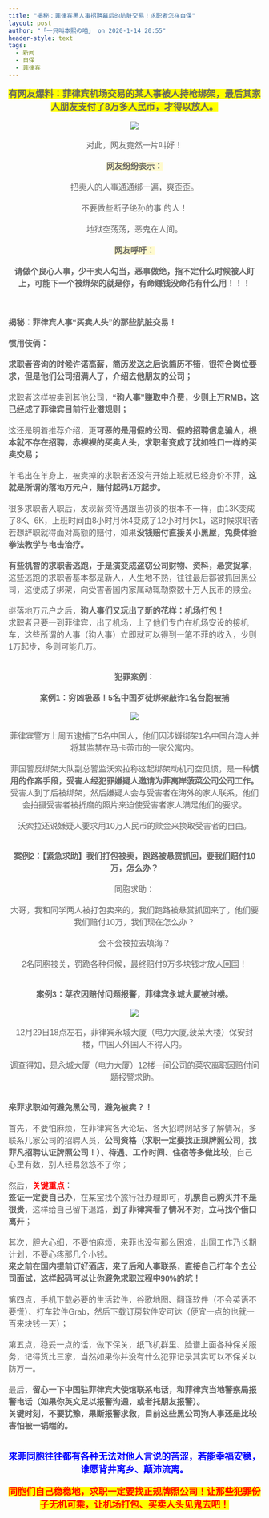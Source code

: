 ```yaml
---
title: "揭秘：菲律宾黑人事招聘幕后的肮脏交易！求职者怎样自保"
layout: post
author: "「一只叫本熙の喵」 on 2020-1-14 20:55"
header-style: text
tags:
  - 新闻
  - 自保
  - 菲律宾
---
```


<head></head>
<body>
 <div align="center"> 
  <font style="color:rgb(102, 102, 102)"><strong><font face="Arial"><font size="4"><font style="background-color:yellow">有网友爆料：菲律宾机场交易的某人事被人持枪绑架，最后其家人朋友支付了8万多人民币，才得以放人。</font></font></font></strong></font> 
 </div> 
 <div align="center"> 
  <font style="color:rgb(102, 102, 102)"><font face="Arial"><font size="3"><br> </font></font></font> 
 </div> 
 <div align="center"> 
  <font style="color:rgb(102, 102, 102)"><font face="Arial"><font size="3"><img src="http://www.f66.ph/data/upload/ueditor/20200106/1578276254797314.jpg" onload="thumbImg(this)"></font></font></font> 
 </div> 
 <div align="center"> 
  <font style="color:rgb(102, 102, 102)"><font face="Arial"><font size="3"><br> </font></font></font> 
 </div> 
 <div align="center"> 
  <font style="color:rgb(102, 102, 102)"><font face="Arial"><font size="3">对此，网友竟然一片叫好！</font></font></font> 
 </div> 
 <div align="center"> 
  <font style="color:rgb(102, 102, 102)"><font face="Arial"><font size="3"><br> </font></font></font> 
 </div> 
 <div align="center"> 
  <font style="color:rgb(102, 102, 102)"><strong><font face="Arial"><font size="3"><font style="background-color:lemonchiffon">网友纷纷表示：</font></font></font></strong></font> 
 </div> 
 <div align="center"> 
  <font style="color:rgb(102, 102, 102)"><font face="Arial"><font size="3"><br> </font></font></font> 
 </div> 
 <div align="center"> 
  <font style="color:rgb(102, 102, 102)"><font face="Arial"><font size="3">把卖人的人事通通绑一遍，爽歪歪。</font></font></font> 
 </div> 
 <div align="center"> 
  <font style="color:rgb(102, 102, 102)"><font face="Arial"><font size="3"><br> </font></font></font> 
 </div> 
 <div align="center"> 
  <font style="color:rgb(102, 102, 102)"><font face="Arial"><font size="3">不要做些断子绝孙的事 的人！</font></font></font> 
 </div> 
 <div align="center"> 
  <font style="color:rgb(102, 102, 102)"><font face="Arial"><font size="3"><br> </font></font></font> 
 </div> 
 <div align="center"> 
  <font style="color:rgb(102, 102, 102)"><font face="Arial"><font size="3">地狱空荡荡，恶鬼在人间。</font></font></font> 
 </div> 
 <div align="center"> 
  <font style="color:rgb(102, 102, 102)"><font face="Arial"><font size="3"><br> </font></font></font> 
 </div> 
 <div align="center"> 
  <font style="color:rgb(102, 102, 102)"><strong><font face="Arial"><font size="3"><font style="background-color:lemonchiffon">网友呼吁：</font></font></font></strong></font> 
 </div> 
 <div align="center"> 
  <font style="color:rgb(102, 102, 102)"><strong><font face="Arial"><font size="3"><br> </font></font></strong></font> 
 </div> 
 <div align="center"> 
  <font style="color:rgb(102, 102, 102)"><strong><font face="Arial"><font size="3">请做个良心人事，少干卖人勾当，恶事做绝，指不定什么时候被人盯上，可能下一个被绑架的就是你，有命赚钱没命花有什么用！！！</font></font></strong></font> 
 </div> 
 <div align="center"> 
  <font style="color:rgb(102, 102, 102)"><font face="Arial"><font size="3"><br> </font></font></font> 
 </div> 
 <div align="center"> 
  <font style="color:rgb(102, 102, 102)"><font face="Arial"><font size="3"><br> </font></font></font> 
 </div> 
 <div align="center"> 
  <font style="color:rgb(102, 102, 102)"><font face="Arial"><font size="3"><br> </font></font></font> 
 </div> 
 <div align="left"> 
  <font style="color:rgb(102, 102, 102)"><strong><font face="Arial"><font size="3">揭秘：菲律宾人事“买卖人头”的那些肮脏交易！</font></font></strong></font> 
 </div> 
 <div align="left"> 
  <font style="color:rgb(102, 102, 102)"><font face="Arial"><font size="3"><br> </font></font></font> 
 </div> 
 <div align="left"> 
  <font style="color:rgb(102, 102, 102)"><strong><font face="Arial"><font size="3">惯用伎俩：</font></font></strong></font> 
 </div> 
 <div align="left"> 
  <font style="color:rgb(102, 102, 102)"><font face="Arial"><font size="3"><br> </font></font></font> 
 </div> 
 <div align="left"> 
  <font style="color:rgb(102, 102, 102)"><strong><font face="Arial"><font size="3">求职者咨询的时候许诺高薪，简历发送之后说简历不错，很符合岗位要求，但是他们公司招满人了，介绍去他朋友的公司；</font></font></strong></font> 
 </div> 
 <div align="left"> 
  <font style="color:rgb(102, 102, 102)"><font face="Arial"><font size="3"><br> </font></font></font> 
 </div> 
 <div align="left"> 
  <font style="color:rgb(102, 102, 102)"><font face="Arial"><font size="3">求职者这样被卖到其他公司，<strong>“狗人事”赚取中介费，少则上万RMB，这已经成了菲律宾目前行业潜规则；</strong></font></font></font> 
 </div> 
 <div align="left"> 
  <font style="color:rgb(102, 102, 102)"><font face="Arial"><font size="3"><br> </font></font></font> 
 </div> 
 <div align="left"> 
  <font style="color:rgb(102, 102, 102)"><font face="Arial"><font size="3">这还是明着推荐介绍，更<strong>可恶的是用假的公司、假的招聘信息骗人，根本就不存在招聘，赤裸裸的买卖人头，求职者变成了犹如牲口一样的买卖交易；</strong></font></font></font> 
 </div> 
 <div align="left"> 
  <font style="color:rgb(102, 102, 102)"><font face="Arial"><font size="3"><br> </font></font></font> 
 </div> 
 <div align="left"> 
  <font style="color:rgb(102, 102, 102)"><font face="Arial"><font size="3">羊毛出在羊身上，被卖掉的求职者还没有开始上班就已经身价不菲，<strong>这就是所谓的落地万元户，赔付起码1万起步。</strong></font></font></font> 
 </div> 
 <div align="left"> 
  <font style="color:rgb(102, 102, 102)"><font face="Arial"><font size="3"><br> </font></font></font> 
 </div> 
 <div align="left"> 
  <font style="color:rgb(102, 102, 102)"><font face="Arial"><font size="3">很多求职者入职后，发现薪资待遇跟当初谈的根本不一样，由13K变成了8K、6K，上班时间由8小时月休4变成了12小时月休1，这时候求职者若想辞职就得面对高额的赔付，如果<strong>没钱赔付直接关小黑屋，免费体验拳法教学与电击治疗。</strong></font></font></font> 
 </div> 
 <div align="left"> 
  <font style="color:rgb(102, 102, 102)"><font face="Arial"><font size="3"><br> </font></font></font> 
 </div> 
 <div align="left"> 
  <font style="color:rgb(102, 102, 102)"><font face="Arial"><font size="3"><strong>有些机智的求职者逃跑，于是演变成盗窃公司财物、资料，悬赏捉拿</strong>，这些逃跑的求职者基本都是新人，人生地不熟，往往最后都被抓回黑公司，这便成了绑架，向受害者国内家属动辄勒索数十万人民币的赎金。</font></font></font> 
 </div> 
 <div align="left"> 
  <font style="color:rgb(102, 102, 102)"><font face="Arial"><font size="3"><br> </font></font></font> 
 </div> 
 <div align="left"> 
  <font style="color:rgb(102, 102, 102)"><font face="Arial"><font size="3">继落地万元户之后，<strong>狗人事们又玩出了新的花样：机场打包！</strong></font></font></font> 
 </div> 
 <div align="left"> 
  <font style="color:rgb(102, 102, 102)"><font face="Arial"><font size="3">求职者只要一到菲律宾，出了机场，上了他们专门在机场安设的接机车，这些所谓的人事（狗人事）立即就可以得到一笔不菲的收入，少则1万起步，多则可能几万。</font></font></font> 
 </div> 
 <div align="center"> 
  <font style="color:rgb(102, 102, 102)"><font face="Arial"><font size="3"><br> </font></font></font> 
 </div> 
 <div align="center"> 
  <font style="color:rgb(102, 102, 102)"><font face="Arial"><font size="3"><br> </font></font></font> 
 </div> 
 <div align="center"> 
  <font style="color:rgb(102, 102, 102)"><strong><font face="Arial"><font size="3">犯罪案例：</font></font></strong></font> 
 </div> 
 <div align="center"> 
  <font style="color:rgb(102, 102, 102)"><font face="Arial"><font size="3"><br> </font></font></font> 
 </div> 
 <div align="center"> 
  <font style="color:rgb(102, 102, 102)"><strong><font face="Arial"><font size="3">案例1：穷凶极恶！5名中国歹徒绑架敲诈1名台胞被捕</font></font></strong></font> 
 </div> 
 <div align="center"> 
  <font style="color:rgb(102, 102, 102)"><strong><font face="Arial"><font size="3"><br> </font></font></strong></font> 
 </div> 
 <div align="center"> 
  <font style="color:rgb(102, 102, 102)"><strong><font face="Arial"><font size="3"><img src="http://www.f66.ph/data/upload/ueditor/20200106/1578276280472460.jpg" onload="thumbImg(this)"></font></font></strong></font> 
 </div> 
 <div align="center"> 
  <font style="color:rgb(102, 102, 102)"><strong><font face="Arial"><font size="3"><br> </font></font></strong></font> 
 </div> 
 <div align="center"> 
  <font style="color:rgb(102, 102, 102)"><font face="Arial"><font size="3">菲律宾警方上周五逮捕了5名中国人，他们因涉嫌绑架1名中国台湾人并将其监禁在马卡蒂市的一家公寓内。</font></font></font> 
 </div> 
 <div align="center"> 
  <font style="color:rgb(102, 102, 102)"><font face="Arial"><font size="3"><br> </font></font></font> 
 </div> 
 <div align="center"> 
  <font style="color:rgb(102, 102, 102)"><font face="Arial"><font size="3">菲国警反绑架大队副总警监沃索拉称这起绑架动机司空见惯，是一种<strong>惯用的作案手段，受害人经犯罪嫌疑人邀请为菲离岸菠菜公司公司工作。</strong></font></font></font> 
 </div> 
 <div align="center"> 
  <font style="color:rgb(102, 102, 102)"></font> 
 </div> 
 <div align="center"> 
  <font style="color:rgb(102, 102, 102)"><font face="Arial"><font size="3">受害人到了后被绑架，然后嫌疑人会与受害者在海外的家人联系，他们会拍摄受害者被折磨的照片来迫使受害者家人满足他们的要求。</font></font></font> 
 </div> 
 <div align="center"> 
  <font style="color:rgb(102, 102, 102)"><font face="Arial"><font size="3"><br> </font></font></font> 
 </div> 
 <div align="center"> 
  <font style="color:rgb(102, 102, 102)"><font face="Arial"><font size="3">沃索拉还说嫌疑人要求用10万人民币的赎金来换取受害者的自由。</font></font></font> 
 </div> 
 <div align="center"> 
  <font style="color:rgb(102, 102, 102)"><font face="Arial"><font size="3"><br> </font></font></font> 
 </div> 
 <div align="center"> 
  <font style="color:rgb(102, 102, 102)"><font face="Arial"><font size="3"><br> </font></font></font> 
 </div> 
 <div align="center"> 
  <font style="color:rgb(102, 102, 102)"><strong><font face="Arial"><font size="3">案例2：【紧急求助】我们打包被卖，跑路被悬赏抓回，要我们赔付10万，怎么办？</font></font></strong></font> 
 </div> 
 <div align="center"> 
  <font style="color:rgb(102, 102, 102)"><strong><font face="Arial"><font size="3"><br> </font></font></strong></font> 
 </div> 
 <div align="center"> 
  <font style="color:rgb(102, 102, 102)"><font face="Arial"><font size="3">同胞求助：</font></font></font> 
 </div> 
 <div align="center"> 
  <font style="color:rgb(102, 102, 102)"><font face="Arial"><font size="3"><br> </font></font></font> 
 </div> 
 <div align="center"> 
  <font style="color:rgb(102, 102, 102)"><font face="Arial"><font size="3">大哥，我和同学两人被打包卖来的，我们跑路被悬赏抓回来了，他们要我们赔付10万，我们现在怎么办？</font></font></font> 
 </div> 
 <div align="center"> 
  <font style="color:rgb(102, 102, 102)"><font face="Arial"><font size="3"><br> </font></font></font> 
 </div> 
 <div align="center"> 
  <font style="color:rgb(102, 102, 102)"><font face="Arial"><font size="3">会不会被拉去填海？</font></font></font> 
 </div> 
 <div align="center"> 
  <font style="color:rgb(102, 102, 102)"><font face="Arial"><font size="3"><br> </font></font></font> 
 </div> 
 <div align="center"> 
  <font style="color:rgb(102, 102, 102)"><font face="Arial"><font size="3">2名同胞被关，罚跪各种伺候，最终赔付9万多块钱才放人回国！</font></font></font> 
 </div> 
 <div align="center"> 
  <font style="color:rgb(102, 102, 102)"><font face="Arial"><font size="3"><br> </font></font></font> 
 </div> 
 <div align="center"> 
  <font style="color:rgb(102, 102, 102)"><font face="Arial"><font size="3"><br> </font></font></font> 
 </div> 
 <div align="center"> 
  <font style="color:rgb(102, 102, 102)"><strong><font face="Arial"><font size="3">案例3：菜农因赔付问题报警，菲律宾永城大厦被封楼。</font></font></strong></font> 
 </div> 
 <div align="center"> 
  <font style="color:rgb(102, 102, 102)"><strong><font face="Arial"><font size="3"><br> </font></font></strong></font> 
 </div> 
 <div align="center"> 
  <font style="color:rgb(102, 102, 102)"><strong><font face="Arial"><font size="3"><img src="http://www.f66.ph/data/upload/ueditor/20200106/1578276310871268.jpg" onload="thumbImg(this)"></font></font></strong></font> 
 </div> 
 <div align="center"> 
  <font style="color:rgb(102, 102, 102)"><strong><font face="Arial"><font size="3"><br> </font></font></strong></font> 
 </div> 
 <div align="center"> 
  <font style="color:rgb(102, 102, 102)"><font face="Arial"><font size="3">12月29日18点左右，菲律宾永城大厦（电力大厦,菠菜大楼）保安封楼，中国人外国人不得入内。</font></font></font> 
 </div> 
 <div align="center"> 
  <font style="color:rgb(102, 102, 102)"><font face="Arial"><font size="3"><br> </font></font></font> 
 </div> 
 <div align="center"> 
  <font style="color:rgb(102, 102, 102)"><font face="Arial"><font size="3">调查得知，是永城大厦（电力大厦）12楼一间公司的菜农离职因赔付问题报警求助。</font></font></font> 
 </div> 
 <div align="center"> 
  <font style="color:rgb(102, 102, 102)"><font face="Arial"><font size="3"><br> </font></font></font> 
 </div> 
 <div align="center"> 
  <font style="color:rgb(102, 102, 102)"><font face="Arial"><font size="3"><br> </font></font></font> 
 </div> 
 <div align="left"> 
  <font style="color:rgb(102, 102, 102)"><strong><font face="Arial"><font size="3">来菲求职如何避免黑公司，避免被卖？！</font></font></strong></font> 
 </div> 
 <div align="left"> 
  <font style="color:rgb(102, 102, 102)"><font face="Arial"><font size="3"><br> </font></font></font> 
 </div> 
 <div align="left"> 
  <font style="color:rgb(102, 102, 102)"><font face="Arial"><font size="3">首先，不要怕麻烦，在菲律宾各大论坛、各大招聘网站多了解情况，多联系几家公司的招聘人员，<strong>公司资格（求职一定要找正规牌照公司，找菲凡招聘认证牌照公司！）、待遇、工作时间、住宿等多做比较</strong>，自己心里有数，别人轻易忽悠不了你；</font></font></font> 
 </div> 
 <div align="left"> 
  <font style="color:rgb(102, 102, 102)"><font face="Arial"><font size="3"><br> </font></font></font> 
 </div> 
 <div align="left"> 
  <font face="Arial"><font size="3"><font color="#666666">然后，</font><font color="#ff0000"><strong>关键重点</strong></font><font color="#666666">：</font></font></font> 
 </div> 
 <div align="left"> 
  <font style="color:rgb(102, 102, 102)"><font face="Arial"><font size="3"><strong>签证一定要自己办</strong>，在某宝找个旅行社办理即可，<strong>机票自己购买并不是很贵</strong>，这样给自己留下退路，<strong>到了菲律宾看了情况不对，立马找个借口离开</strong>；</font></font></font> 
 </div> 
 <div align="left"> 
  <font style="color:rgb(102, 102, 102)"><font face="Arial"><font size="3"><br> </font></font></font> 
 </div> 
 <div align="left"> 
  <font style="color:rgb(102, 102, 102)"><font face="Arial"><font size="3">其次，胆大心细，不要怕麻烦，来菲也没有那么困难，出国工作乃长期计划，不要心疼那几个小钱。</font></font></font> 
 </div> 
 <div align="left"> 
  <font style="color:rgb(102, 102, 102)"><font face="Arial"><font size="3"><strong>来之前在国内提前订好酒店，来了后和人事联系，直接自己打车个去公司面试，这样起码可以让你避免求职过程中90%的坑！</strong></font></font></font> 
 </div> 
 <div align="left"> 
  <font style="color:rgb(102, 102, 102)"><font face="Arial"><font size="3"><br> </font></font></font> 
 </div> 
 <div align="left"> 
  <font style="color:rgb(102, 102, 102)"><font face="Arial"><font size="3">第四点，手机下载必要的生活软件，谷歌地图、翻译软件（不会英语不要慌）、打车软件Grab，然后下载订房软件安可达（便宜一点的也就一百来块钱一天）；</font></font></font> 
 </div> 
 <div align="left"> 
  <font style="color:rgb(102, 102, 102)"><font face="Arial"><font size="3"><br> </font></font></font> 
 </div> 
 <div align="left"> 
  <font style="color:rgb(102, 102, 102)"><font face="Arial"><font size="3">第五点，稳妥一点的话，做下保关，纸飞机群里、脸谱上面各种保关服务，记得货比三家，当然如果你并没有什么犯罪记录其实可以不保关以防万一。</font></font></font> 
 </div> 
 <div align="left"> 
  <font style="color:rgb(102, 102, 102)"><font face="Arial"><font size="3"><br> </font></font></font> 
 </div> 
 <div align="left"> 
  <font style="color:rgb(102, 102, 102)"><font face="Arial"><font size="3">最后，<strong>留心一下中国驻菲律宾大使馆联系电话，和菲律宾当地警察局报警电话（如果你英文足以报警沟通，或者托朋友报警）。</strong></font></font></font> 
 </div> 
 <div align="left"> 
  <font style="color:rgb(102, 102, 102)"><font face="Arial"><font size="3"><strong>关键时刻，不要犹豫，果断报警求救，目前这些黑公司狗人事还是比较害怕被一锅端的。</strong></font></font></font> 
 </div> 
 <div align="center"> 
  <font style="color:rgb(102, 102, 102)"><font face="Arial"><font size="3"><br> </font></font></font> 
 </div> 
 <div align="center"> 
  <font style="color:rgb(102, 102, 102)"><font face="Arial"><font size="3"><br> </font></font></font> 
 </div> 
 <div align="center"> 
  <font face="Arial"><font size="4"><font color="#0000ff"><strong>来菲同胞往往都有各种无法对他人言说的苦涩，若能幸福安稳，谁愿背井离乡、颠沛流离。</strong></font></font></font> 
 </div> 
 <div align="center"> 
  <font style="color:rgb(102, 102, 102)"><font face="Arial"><font size="3"><br> </font></font></font> 
 </div> 
 <div align="center"> 
  <strong><font face="Arial"><font size="4"><font color="#ff0000"><font style="background-color:yellow">同胞们自己稳稳地，求职一定要找正规牌照公司！让那些犯罪份子无机可乘，让机场打包、买卖人头见鬼去吧！</font></font></font></font></strong> 
 </div>
 <br>
</body>


